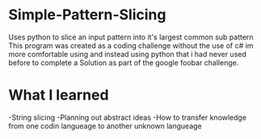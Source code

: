 # Simple-Pattern-Slicing
Uses python to slice an input pattern into it's largest common sub pattern
This program was created as a coding challenge without the use of c# im more comfortable using and instead using python that i had never used before to complete a Solution as part of the google foobar challenge.

# What I learned
-String slicing
-Planning out abstract ideas
-How to transfer knowledge from one codin langueage to another unknown langueage
